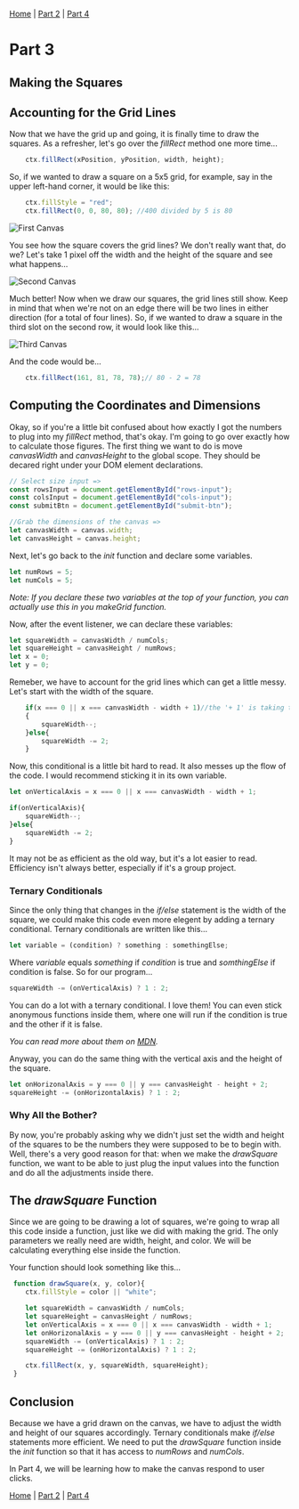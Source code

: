 [Home](../README.md) | [Part 2](../Part2/part2.md) | [Part 4](../Part4/part4.md)

# Part 3
## Making the Squares

## Accounting for the Grid Lines

Now that we have the grid up and going, it is finally time to draw the squares. As a refresher, let's go over the _fillRect_ method one more time...

```javascript
    ctx.fillRect(xPosition, yPosition, width, height);
``` 

So, if we wanted to draw a square on a 5x5 grid, for example, say in the upper left-hand corner, it would be like this:

```javascript
    ctx.fillStyle = "red";
    ctx.fillRect(0, 0, 80, 80); //400 divided by 5 is 80
```
![First Canvas](images/canvas1.png)

You see how the square covers the grid lines? We don't really want that, do we? Let's take 1 pixel off the width and the height of the square and see what happens...

![Second Canvas](images/canvas2.png)

Much better! Now when we draw our squares, the grid lines still show. Keep in mind that when we're not on an edge there will be two lines in either direction (for a total of four lines). So, if we wanted to draw a square in the third slot on the second row, it would look like this...

![Third Canvas](images/canvas3.png)

And the code would be...

```javascript
    ctx.fillRect(161, 81, 78, 78);// 80 - 2 = 78
```

## Computing the Coordinates and Dimensions

Okay, so if you're a little bit confused about how exactly I got the numbers to plug into my _fillRect_ method, that's okay. I'm going to go over exactly how to calculate those figures. The first thing we want to do is move _canvasWidth_ and _canvasHeight_ to the global scope. They should be decared right under your DOM element declarations.

```javascript
// Select size input => 
const rowsInput = document.getElementById("rows-input");
const colsInput = document.getElementById("cols-input");
const submitBtn = document.getElementById("submit-btn");

//Grab the dimensions of the canvas =>
let canvasWidth = canvas.width;
let canvasHeight = canvas.height;
```

Next, let's go back to the _init_ function and declare some variables.

```javascript
let numRows = 5;
let numCols = 5;
```

_Note: If you declare these two variables at the top of your function, you can actually use this in you makeGrid function._

Now, after the event listener, we can declare these variables:

```javascript
let squareWidth = canvasWidth / numCols;
let squareHeight = canvasHeight / numRows; 
let x = 0;
let y = 0;
```

Remeber, we have to account for the grid lines which can get a little messy. Let's start with the width of the square.

```javascript
    if(x === 0 || x === canvasWidth - width + 1)//the '+ 1' is taking the grid line into account
    {
        squareWidth--;
    }else{
        squareWidth -= 2;
    }
```

Now, this conditional is a little bit hard to read. It also messes up the flow of the code. I would recommend sticking it in its own variable.

```javascript
let onVerticalAxis = x === 0 || x === canvasWidth - width + 1;

if(onVerticalAxis){
    squareWidth--;
}else{
    squareWidth -= 2;
}
```
It may not be as efficient as the old way, but it's a lot easier to read. Efficiency isn't always better, especially if it's a group project. 

### Ternary Conditionals

Since the only thing that changes in the _if/else_ statement is the width of the square, we could make this code even more elegent by adding a ternary conditional. Ternary conditionals are written like this...

```javascript
let variable = (condition) ? something : somethingElse;
```
Where _variable_ equals _something_ if _condition_ is true and _somthingElse_ if condition is false. So for our program...

```javascript
squareWidth -= (onVerticalAxis) ? 1 : 2;
```

You can do a lot with a ternary conditional. I love them! You can even stick anonymous functions inside them, where one will run if the condition is true and the other if it is false.

_You can read more about them on  [MDN](https://developer.mozilla.org/en-US/docs/Web/JavaScript/Reference/Operators/Conditional_Operator)._

Anyway, you can do the same thing with the vertical axis and the height of the square.

```javascript
let onHorizonalAxis = y === 0 || y === canvasHeight - height + 2;
squareHeight -= (onHorizontalAxis) ? 1 : 2;
```

### Why All the Bother?

By now, you're probably asking why we didn't just set the width and height of the squares to be the numbers they were supposed to be to begin with. Well, there's a very good reason for that: when we make the _drawSquare_ function, we want to be able to just plug the input values into the function and do all the adjustments inside there.

## The _drawSquare_ Function

Since we are going to be drawing a lot of squares, we're going to wrap all this code inside a function, just like we did with making the grid. The only parameters we really need are width, height, and color. We will be calculating everything else inside the function.

Your function should look something like this...

```javascript
 function drawSquare(x, y, color){
    ctx.fillStyle = color || "white";

    let squareWidth = canvasWidth / numCols;
    let squareHeight = canvasHeight / numRows; 
    let onVerticalAxis = x === 0 || x === canvasWidth - width + 1;
    let onHorizonalAxis = y === 0 || y === canvasHeight - height + 2;
    squareWidth -= (onVerticalAxis) ? 1 : 2;
    squareHeight -= (onHorizontalAxis) ? 1 : 2;

    ctx.fillRect(x, y, squareWidth, squareHeight);
 }
```

## Conclusion

Because we have a grid drawn on the canvas, we have to adjust the width and height of our squares accordingly. Ternary conditionals make _if/else_ statements more efficient. We need to put the _drawSquare_ function inside the _init_ function so that it has access to _numRows_ and _numCols_.

In Part 4, we will be learning how to make the canvas respond to user clicks.

[Home](../README.md) | [Part 2](../Part2/part2.md) | [Part 4](../Part4/part4.md)